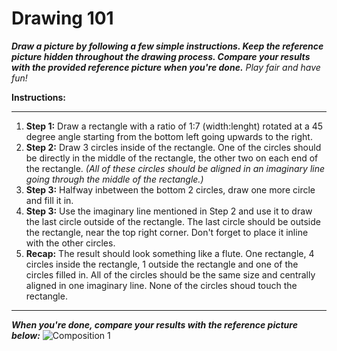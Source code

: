 # Drawing 101

***Draw a picture by following a few simple instructions.
Keep the reference picture hidden throughout the drawing process.
Compare your results with the provided reference picture when you're done.***
*Play fair and have fun!*

**Instructions:**
***
1. **Step 1:** Draw a rectangle with a ratio of 1:7 (width:lenght) rotated at a 45 degree angle starting from the bottom left going upwards to the right.
2. **Step 2:** Draw 3 circles inside of the rectangle. One of the circles should be directly in the middle of the rectangle, the other two on each end of the rectangle. *(All of these circles should be aligned in an imaginary line going through the middle of the rectangle.)*
3. **Step 3:** Halfway inbetween the bottom 2 circles, draw one more circle and fill it in.
4. **Step 3:** Use the imaginary line mentioned in Step 2 and use it to draw the last circle outside of the rectangle. The last circle should be outside the rectangle, near the top right corner. Don't forget to place it inline with the other circles.
5. **Recap:** The result should look something like a flute. One rectangle, 4 circles inside the rectangle, 1 outside the rectangle and one of the circles filled in. All of the circles should be the same size and centrally aligned in one imaginary line. None of the circles shoud touch the rectangle.
***
***When you're done, compare your results with the reference picture below:***
![Composition 1](https://jgagne.github.io/ajovt3-zs21-vskk/img/00-composition/01-comp.png)
